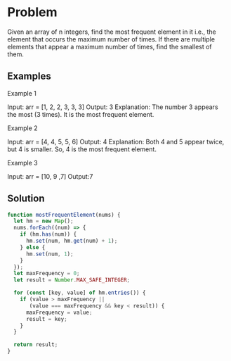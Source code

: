 # Problem

Given an array of n integers, find the most frequent element in it i.e., the element that occurs the maximum number of times. If there are multiple elements that appear a maximum number of times, find the smallest of them.

## Examples

Example 1

Input: arr = [1, 2, 2, 3, 3, 3]
Output: 3
Explanation: The number 3 appears the most (3 times). It is the most frequent element.

Example 2

Input: arr = [4, 4, 5, 5, 6]
Output: 4
Explanation: Both 4 and 5 appear twice, but 4 is smaller. So, 4 is the most frequent element.

Example 3

Input: arr = [10, 9 ,7]
Output:7

## Solution

```Javascript
function mostFrequentElement(nums) {
  let hm = new Map();
  nums.forEach((num) => {
    if (hm.has(num)) {
      hm.set(num, hm.get(num) + 1);
    } else {
      hm.set(num, 1);
    }
  });
  let maxFrequency = 0;
  let result = Number.MAX_SAFE_INTEGER;

  for (const [key, value] of hm.entries()) {
    if (value > maxFrequency ||
       (value === maxFrequency && key < result)) {
      maxFrequency = value;
      result = key;
    }
  }

  return result;
}
```